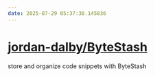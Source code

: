```yaml
---
date: 2025-07-29 05:37:38.145836
---
```


# [jordan-dalby/ByteStash](https://github.com/jordan-dalby/ByteStash)

store and organize code snippets with ByteStash